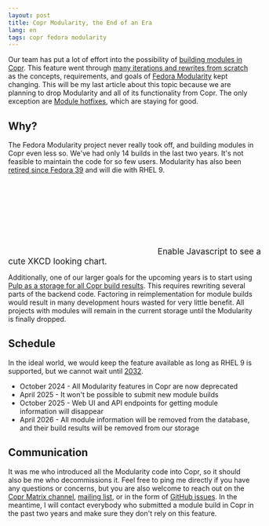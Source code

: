 ```yaml
---
layout: post
title: Copr Modularity, the End of an Era
lang: en
tags: copr fedora modularity
---
```


Our team has put a lot of effort into the possibility of
[building modules in Copr][modularity-docs-copr].  This feature went through
[many iterations and rewrites from scratch][modularity-retrospect] as the
concepts, requirements, and goals of [Fedora Modularity][fedora-modularity] kept
changing. This will be my last article about this topic because we are planning
to drop Modularity and all of its functionality from Copr. The only exception
are [Module hotfixes][module-hotfixes], which are staying for good.


## Why?

The Fedora Modularity project never really took off, and building modules in
Copr even less so.  We've had only 14 builds in the last two years. It's not
feasible to maintain the code for so few users. Modularity has also been
[retired since Fedora 39][modularity-end-fedora] and will die with RHEL 9.

<div class="text-center img-row row">
  <div style="width:550px;font-size:17px;display:inline-block;">
    <svg class="line-chart"></svg>
    <script src="https://cdn.jsdelivr.net/npm/chart.xkcd@1/dist/chart.xkcd.min.js"></script>
    <script>
      const svg = document.querySelector('.line-chart')
      new chartXkcd.Line(svg, {
          title: 'Copr module builds throughout the years',
          data: {
              labels:['2015', '2016', '2017', '2018', '2019', '2020','2021', '2022', '2023', '2024'],
              datasets: [{
                  data: [0, 11, 67, 86, 82, 95, 63, 54, 5, 9],
              }]
          },
          options: {yTickCount: 5}
      });
    </script>
    <noscript>Enable Javascript to see a cute XKCD looking chart.</noscript>
  </div>
</div>

Additionally, one of our larger goals for the upcoming years is to start using
[Pulp as a storage for all Copr build results][pulp-epic]. This requires
rewriting several parts of the backend code. Factoring in reimplementation for
module builds would result in many development hours wasted for very little
benefit. All projects with modules will remain in the current storage until the
Modularity is finally dropped.


## Schedule

In the ideal world, we would keep the feature available as long as RHEL 9 is
supported, but we cannot wait until [2032][rhel-9-support].

- October 2024 - All Modularity features in Copr are now deprecated
- April 2025 - It won't be possible to submit new module builds
- October 2025 - Web UI and API endpoints for getting module information will
  disappear
- April 2026 - All module information will be removed from the database, and
  their build results will be removed from our storage


## Communication

It was me who introduced all the Modularity code into Copr, so it should also be
me who decommissions it. Feel free to ping me directly if you have any questions
or concerns, but you are also welcome to reach out on the
[Copr Matrix channel][matrix], [mailing list][mailing-list], or in the form of
[GitHub issues][github-issues]. In the meantime, I will contact everybody who
submitted a module build in Copr in the past two years and make sure they don't
rely on this feature.


[modularity-docs-copr]: https://docs.fedoraproject.org/en-US/modularity/building-modules/copr/building-modules-in-copr/
[modularity-retrospect]: https://frostyx.cz/posts/copr-modularity-in-retrospect
[fedora-modularity]: https://docs.pagure.org/modularity/
[module-hotfixes]: https://frostyx.cz/posts/module-hotfixes-in-copr
[modularity-end-fedora]: https://fedoraproject.org/wiki/Changes/RetireModularity
[rhel-9-support]: https://access.redhat.com/support/policy/updates/errata
[matrix]: https://matrix.to/#/#buildsys:fedoraproject.org
[mailing-list]: https://lists.fedorahosted.org/archives/list/copr-devel@lists.fedorahosted.org/
[github-issues]: https://github.com/fedora-copr/copr/issues
[pulp-epic]: https://github.com/fedora-copr/copr/issues/2533
